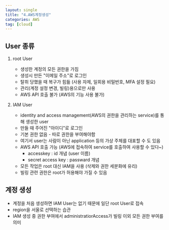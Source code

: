 ```yaml
---
layout: single
title: "4.AWS계정생성"
categories: AWS
tag: [cloud]
---
```



## User 종류

1. root User
    - 생성한 계정의 모든 권한을 가짐
    - 생성시 만든 "이메일 주소"로 로그인
    - 탈취 당했을 때 복구가 힘듦 (사용 자제, 일회용 비밀번호, MFA 설정 필요)
    - 관리(계정 설정 변경, 빌링)용으로만 사용
    - AWS API 호출 불가 (AWS의 기능 사용 불가)


2. IAM User
    - identity and access management(AWS의 권한을 관리하는 service)를 통해 생성한 user
    - 만들 때 주어진 "아이디"로 로그인
    - 기본 권한 없음 - 따로 권한을 부여해야함
    - 여기서 user는 사람이 아닌 application 등의 가상 주체를 대표할 수 도 있음
    - AWS API 호출 가능 (AWS에 접속하여 service를 호출하여 사용할 수 있다~)
        - accesskey  : id 개념 (user 이름)
        - secret access key : passward 개념
    - 모든 작업은 root 대신 IAM을 사용 (삭제와 권한 세분화에 유리)
    - 빌링 관련 권한은 root가 허용해야 가질 수 있음


## 계정 생성
- 계정을 처음 생성하면 IAM User는 없기 때문에 일단 root User로 접속
- region을 서울로 선택하는 습관
- IAM 생성 중 권한 부여에서 administratiorAccess가 빌링 이외 모든 권한 부여를 의미




<!--  

ㅁ root 계정
계정 별칭 hoseong-khu
to6044@khu.ac.kr
dbqpsxntm9988!
MFA : hoseong@058264... (1번째)


ㅁ IAM 계정
계정 별칭 mcl-hoseong	
사용자 이름 beenziNostradamus
콘솔 암호 dbqpsxntm9988!
콘솔 로그인 url    https://mcl-hoseong.signin.aws.amazon.com/console
MFA : iphone@mcl-hoseong... (2번째)

-->
